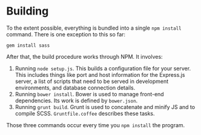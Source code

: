 # Building

To the extent possible, everything is bundled into a single `npm install` command. There is one exception to this so far:

    gem install sass
    
After that, the build procedure works through NPM. It involves:

1. Running `node setup.js`. This builds a configuration file for your server. This includes things like port and host information for the Express.js server, a list of scripts that need to be served in development environments, and database connection details.
2. Running `bower install`. Bower is used to manage front-end dependencies. Its work is defined by `bower.json`.
3. Running `grunt build`. Grunt is used to concatenate and minify JS and to compile SCSS. `Gruntfile.coffee` describes these tasks.

Those three commands occur every time you `npm install` the program.